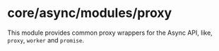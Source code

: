 # core/async/modules/proxy

This module provides common proxy wrappers for the Async API, like, `proxy`, `worker` and `promise`.
